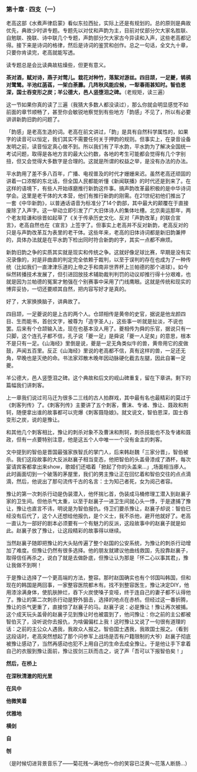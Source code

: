 ### 第十章 · 四支（一）

老高这部《水煮声律启蒙》看似东拉西扯，实际上还是有规划的。总的原则是典故优先，典故少时讲专题。专题先以对仗和声韵为主，目前对仗部分欠大家名胜联、自勉联、挽联、诗中联几个专题，声韵部分欠大家古今异读和入声，这些老高都记得。接下来是诗词的格律，然后是诗词的鉴赏和创作。总之一句话，全文九十章，只要你肯读完，老高就能写透。

读专题总是会比读典故枯燥些，但更有意义。

**茶对酒，赋对诗，燕子对莺儿。栽花对种竹，落絮对游丝。四目颉，一足夔，鸲鹆对鹭鸶。半池红菡萏，一架白荼蘼。几阵秋风能应候，一犁春雨甚知时。智伯恩深，国士吞变形之炭；羊公德大，邑人竖堕泪之碑。**（老规矩，读三遍）

这一节如果你真的读了三遍（我猜大多数人都没读过），那么你就会明显感觉不如前面的章节顺畅了，甚至你会敏锐地察觉到有些地方「韵感」不见了，所以有必要讲讲新韵旧韵的问题了。

「韵感」是老高生造的词。老高在前文讲过，「韵」是具有自然科学属性的，如果字的读音可以恒定，我们其实不需要任何关于押韵的规则。但事实上，在录音设备发明之前，读音恒定真心做不到。所以我们有了平水韵，平水韵为了解决全国统一考试问题，取得是各地方言的最大公约数，各地的考生可能都会觉得有几个字别扭，但又会觉得大多数字是合理的。这就是所谓的权益之举，是没有办法的办法。

平水韵用了差不多八百年，广播、电视普及的时代才姗姗来迟。虽然老高还顽固的讲着一口浓郁的东北话，但全国人民都能听懂《新闻联播》的时代还是到来了。在这样的语境下，有些人开始琢磨推行新韵这件事。搞声韵改革最积极的是中华诗词学会。这里是老干体的大本营，他们有推行新韵的刚需。在21世纪初他们推出了一套《中华新韵》，以普通话语音为标准分了14个韵部，其中最大的颠覆在于直接废除了入声字。这一举动立即引发了广大旧体诗人的集体吐槽。北京奥运那年，两个老友眭谦和徐晋如起草了《关于传承历史文化、反对「声韵改革」的联合宣言》，老高自然也在《宣言》上签字了。但事实上老高并不反对新韵，老高反对的只是与声韵改革互为表里的老干体。这些年来，老高的旧体诗词都是新旧韵兼押的，具体办法就是在平水韵下检出同时符合新韵的字，其实一点都不麻烦。

新韵旧韵之争的实质其实就是现实和传统之争。这就好像足球比赛，早期是没有实况录像的，对是非曲直的判定完全依赖于裁判，以至于误判的存在也成为了一种传统（比如我们一直津津乐道的上帝之手和南非世界杯上兰帕德的那个进球）。如今纵然转播技术发展了，但引进回放技术辅助裁判判罚的动议却推行得十分艰难，也就是因为兰帕德的冤案才勉强在个别赛事中采用了门线鹰眼。这就是传统和现实的博弈妥协，一切还要顺其自然，把内容写好才是真的。

好了，大家换换脑子，讲典故了。

四目颉，一足夔说的是上古的两个人。仓颉相传是黄帝的史官，据说是他龙颜四目、生而能书，首创文字，被尊为「造字圣人」，这些事一听就是扯淡，不说也罢。后来有个仓颉输入法，现在也基本没人用了。夔相传为舜的乐官，据说只有一只脚，这个连孔子都不信，孔子说「夔一足」是舜说「夔一人足矣」的意思，根本不是只有一足。《山海经》里倒是说，夔是一足无角类似牛的兽，黄帝用它的皮做鼓，声闻五百里。反正《山海经》里说的老高都不信，真有这样的兽，一足还无角，早晚也是灭绝的命。书法家邓散木晚年因动脉硬化截去左腿，因此自署一足夔。

羊公德大，邑人竖堕泪之碑。这个典故和后文的岘山碑重复，留在下章讲。剩下的篇幅我们讲刺客。

上一章我们说过司马迁为很多二三线的古人拍群戏，其中最有名也最精彩的莫过于《刺客列传》了。《刺客列传》主要讲了五个刺客，曹沫、专诸、豫让、聂政和荆轲，随便拿出谁的故事都可以完爆《刺客聂隐娘》。就文说文，智伯恩深，国士吞变形之炭，说的是豫让。

和其他几个刺客相比，豫让的刺杀对象不及曹沫和荆轲，刺杀技能也不及专诸和聂政，但有一点要特别注意，他是这五个人中唯一一个没有金主的刺客。

文中提到的智伯是晋国最强家族智氏的掌门人，后来韩赵魏「三家分晋」，智伯被杀。我们这段故事的大反派赵襄子相当变态，他把智伯的头盖骨漆成了酒杯，每次宴请宾客都拿出来show，歌姬们还唱着「掀起了你的头盖来…」,场面相当瘆人。此时画面切到一个破落的茅屋里，我们的男主豫让正在回忆着和智伯交往的点点滴滴，然后，他说出了那句流传千古的名言：士为知己者死，女为阅己者容。

豫让的第一次刺杀行动是伪装潜入，他怀揣匕首，伪装成马桶修理工潜入到赵襄子家的卫生间。但他杀气太重，以至于赵襄子一进卫生间就心头一悸，于是逮捕了豫让，豫让也直言不讳，明说是为智伯报仇。侍卫们要杀豫让，赵襄子却说：智伯已经没有后代了，这个人还想给他报仇，是个义士，我不杀他，避开他就好了。老高一直认为一部好的剧本必须要有一个有魅力的反派，这段故事中的赵襄子就是如此。赵襄子放了豫让，让这段精彩的故事得以继续。

当然赵襄子随即把豫让的大头贴传遍了整个赵国的公安系统，为豫让的刺杀行动增加了难度。但豫让仍然有很多选择。他的朋友就建议他曲线救国，先投靠赵襄子，取得信任再杀之，说白了就是去做卧底，但豫让认为那是「怀二心以事其君」，豫让我做不到啊！

于是豫让选择了一个更高端的方法，整容。那时赵国确实也有个邻国叫韩国，但和现在的韩国是两回事，一家整容医院都木有。找不到整容医生，豫让决定DIY，他用漆涂满身体，使肌肤肿烂，吞下火炭使嗓子变哑，终于连自己的妻子都不认得他了。豫让的第二次刺杀行动是野外狙击，选择的地点在赤桥。但经过这一番折腾，豫让的杀气更重了，直接惊了赵襄子的马。赵襄子说：必是豫让！豫让再次被捕。这个成天玩头盖骨的赵襄子见到豫让时也被震到了，他问豫让：你之前的主公都被智伯灭了，没听说你去报仇，为啥偏偏杠上我！这时豫让又说了一句很有道理的话：之前的主公众人遇我，我故众人报之。智伯国士遇我，我故国士报之。（看到这段话时，老高突然想起了那个问参军上战场是否有户籍限制的大爷）赵襄子彻底被豫让感动了，当然再感动也犯不上用自己的生命去成全豫让。于是他让手下拿着自己的衣服到豫让面前，豫让拔剑三跃而击之，说了声「吾可以下报智伯矣！」

**然后，在桥上**

**在深秋清澈的阳光里**

**在风中**

**他微笑着**

**优雅地**

**横剑**

**自**

**刎**

（是时候切进背景音乐了——菊花残～满地伤～你的笑容已泛黄～花落人断肠…）
